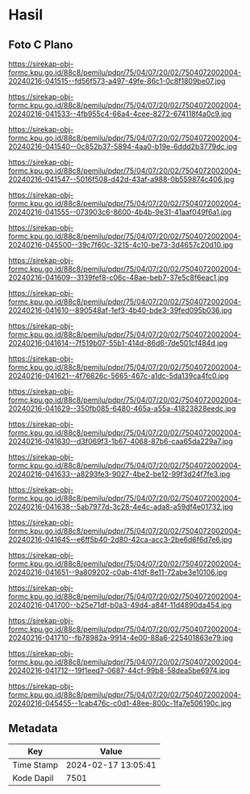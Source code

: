 # Hasil

## Foto C Plano

https://sirekap-obj-formc.kpu.go.id/88c8/pemilu/pdpr/75/04/07/20/02/7504072002004-20240216-041515--fd56f573-a497-49fe-86c1-0c8f1809be07.jpg

https://sirekap-obj-formc.kpu.go.id/88c8/pemilu/pdpr/75/04/07/20/02/7504072002004-20240216-041533--4fb955c4-66a4-4cee-8272-674118f4a0c9.jpg

https://sirekap-obj-formc.kpu.go.id/88c8/pemilu/pdpr/75/04/07/20/02/7504072002004-20240216-041540--0c852b37-5894-4aa0-b19e-6ddd2b3779dc.jpg

https://sirekap-obj-formc.kpu.go.id/88c8/pemilu/pdpr/75/04/07/20/02/7504072002004-20240216-041547--5016f508-d42d-43af-a988-0b559874c406.jpg

https://sirekap-obj-formc.kpu.go.id/88c8/pemilu/pdpr/75/04/07/20/02/7504072002004-20240216-041555--073903c6-8600-4b4b-9e31-41aaf049f6a1.jpg

https://sirekap-obj-formc.kpu.go.id/88c8/pemilu/pdpr/75/04/07/20/02/7504072002004-20240216-045500--39c7f60c-3215-4c10-be73-3d4657c20d10.jpg

https://sirekap-obj-formc.kpu.go.id/88c8/pemilu/pdpr/75/04/07/20/02/7504072002004-20240216-041609--3139fef8-c06c-48ae-beb7-37e5c8f6eac1.jpg

https://sirekap-obj-formc.kpu.go.id/88c8/pemilu/pdpr/75/04/07/20/02/7504072002004-20240216-041610--890548af-1ef3-4b40-bde3-39fed095b036.jpg

https://sirekap-obj-formc.kpu.go.id/88c8/pemilu/pdpr/75/04/07/20/02/7504072002004-20240216-041614--7f519b07-55b1-414d-86d6-7de501cf484d.jpg

https://sirekap-obj-formc.kpu.go.id/88c8/pemilu/pdpr/75/04/07/20/02/7504072002004-20240216-041621--4f76626c-5665-467c-a1dc-5da139ca4fc0.jpg

https://sirekap-obj-formc.kpu.go.id/88c8/pemilu/pdpr/75/04/07/20/02/7504072002004-20240216-041629--350fb085-6480-465a-a55a-41823828eedc.jpg

https://sirekap-obj-formc.kpu.go.id/88c8/pemilu/pdpr/75/04/07/20/02/7504072002004-20240216-041630--d3f069f3-1b67-4068-87b6-caa65da229a7.jpg

https://sirekap-obj-formc.kpu.go.id/88c8/pemilu/pdpr/75/04/07/20/02/7504072002004-20240216-041633--a8293fe3-9027-4be2-be12-99f3d24f7fe3.jpg

https://sirekap-obj-formc.kpu.go.id/88c8/pemilu/pdpr/75/04/07/20/02/7504072002004-20240216-041638--5ab7977d-3c28-4e4c-ada8-a59df4e01732.jpg

https://sirekap-obj-formc.kpu.go.id/88c8/pemilu/pdpr/75/04/07/20/02/7504072002004-20240216-041645--e6ff5b40-2d80-42ca-acc3-2be6d6f6d7e6.jpg

https://sirekap-obj-formc.kpu.go.id/88c8/pemilu/pdpr/75/04/07/20/02/7504072002004-20240216-041651--9a809202-c0ab-41df-8e11-72abe3e10106.jpg

https://sirekap-obj-formc.kpu.go.id/88c8/pemilu/pdpr/75/04/07/20/02/7504072002004-20240216-041700--b25e71df-b0a3-49d4-a84f-11d4890da454.jpg

https://sirekap-obj-formc.kpu.go.id/88c8/pemilu/pdpr/75/04/07/20/02/7504072002004-20240216-041710--fb78982a-9914-4e00-88a6-225401863e79.jpg

https://sirekap-obj-formc.kpu.go.id/88c8/pemilu/pdpr/75/04/07/20/02/7504072002004-20240216-041712--19f1eed7-0687-44cf-99b8-58dea5be6974.jpg

https://sirekap-obj-formc.kpu.go.id/88c8/pemilu/pdpr/75/04/07/20/02/7504072002004-20240216-045455--1cab476c-c0d1-48ee-800c-1fa7e506190c.jpg


## Metadata

| Key        | Value               |
| ---------- | ------------------- |
| Time Stamp | 2024-02-17 13:05:41 |
| Kode Dapil | 7501                |



